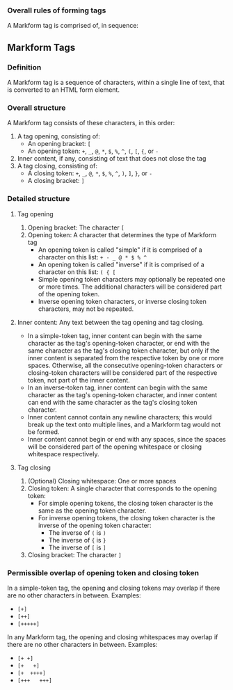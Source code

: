 ### Overall rules of forming tags

A Markform tag is comprised of, in sequence:


## Markform Tags

### Definition

A Markform tag is a sequence of characters, within a single line of text, that is converted to an HTML form element.

### Overall structure

A Markform tag consists of these characters, in this order:

1. A tag opening, consisting of:
    - An opening bracket: `[`
    - An opening token: `+`, `_`, `@`, `*`, `$`, `%`, `^`, `(`, `[`, `{`, or `-`
2. Inner content, if any, consisting of text that does not close the tag
3. A tag closing, consisting of:
    - A closing token: `+`, `_`, `@`, `*`, `$`, `%`, `^`, `)`, `]`, `}`, or `-`
    - A closing bracket: `]`

### Detailed structure

1. Tag opening
    1. Opening bracket: The character `[`
    2. Opening token: A character that determines the type of Markform tag
        - An opening token is called "simple" if it is comprised of a character on this list: `+ - _ @ * $ % ^`
        - An opening token is called "inverse" if it is comprised of a character on this list: `( { [`
        - Simple opening token characters may optionally be repeated one or more times. The additional characters will be considered part of the opening token.
        - Inverse opening token characters, or inverse closing token characters, may not be repeated.

2. Inner content: Any text between the tag opening and tag closing.
    - In a simple-token tag, inner content can begin with the same character as the tag's opening-token character, or end with the same character as the tag's closing token character, but only if the inner content is separated from the respective token by one or more spaces. Otherwise, all the consecutive opening-token characters or closing-token characters will be considered part of the respective token, not part of the inner content.
    - In an inverse-token tag, inner content can begin with the same character as the tag's opening-token character, and inner content can end with the same character as the tag's closing token character.
    - Inner content cannot contain any newline characters; this would break up the text onto multiple lines, and a Markform tag would not be formed.
    - Inner content cannot begin or end with any spaces, since the spaces will be considered part of the opening whitespace or closing whitespace respectively.

3. Tag closing
    1. (Optional) Closing whitespace: One or more spaces
    2. Closing token: A single character that corresponds to the opening token:
        - For simple opening tokens, the closing token character is the same as the opening token character.
        - For inverse opening tokens, the closing token character is the inverse of the opening token character:
            - The inverse of `(` is `)`
            - The inverse of `{` is `}`
            - The inverse of `[` is `]`
    3. Closing bracket: The character `]`

### Permissible overlap of opening token and closing token

In a simple-token tag, the opening and closing tokens may overlap if there are no other characters in between. Examples:
- `[+]`
- `[++]`
- `[+++++]`

In any Markform tag, the opening and closing whitespaces may overlap if there are no other characters in between. Examples:
- `[+ +]`
- `[+   +]`
- `[+  ++++]`
- `[+++   +++]`
